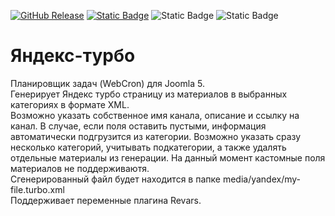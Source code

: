 [![GitHub Release](https://img.shields.io/github/v/release/mediafoks/plg_task_yandex_turbo?display_name=release&style=flat-square&color=blue)](https://github.com/mediafoks/plg_task_yandex_turbo/releases)
[![Static Badge](https://img.shields.io/badge/Joomla-5-orange?style=flat-square&logo=joomla&logoColor=white)](https://github.com/joomla/joomla-cms) ![Static Badge](https://img.shields.io/badge/type-plugin-yellow?style=flat-square) ![Static Badge](https://img.shields.io/badge/group-task-violet?style=flat-square)

# Яндекс-турбо

Планировщик задач (WebCron) для Joomla 5.\
Генерирует Яндекс турбо страницу из материалов в выбранных категориях в формате XML. \
Возможно указать собственное имя канала, описание и ссылку на канал. В случае, если поля оставить пустыми, информация автоматически подгрузится из категории. Возможно указать сразу несколько категорий, учитывать подкатегории, а также удалять отдельные материалы из генерации. На данный момент кастомные поля материалов не поддерживаютя. \
Сгенерированный файл будет находится в папке media/yandex/my-file.turbo.xml \
Поддерживает переменные плагина Revars.
